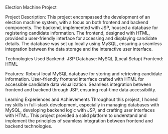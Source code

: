 Election Machine Project

Project Description:
This project encompassed the development of an election machine system, with a focus on both frontend and backend components. The backend, implemented with JSP, housed a database for registering candidate information. The frontend, designed with HTML, provided a user-friendly interface for accessing and displaying candidate details. The database was set up locally using MySQL, ensuring a seamless integration between the data storage and the interactive user interface.

Technologies Used
Backend: JSP
Database: MySQL (Local Setup)
Frontend: HTML

Features:
Robust local MySQL database for storing and retrieving candidate information.
User-friendly frontend interface crafted with HTML for accessible candidate data visualization.
Seamless integration between frontend and backend through JSP, ensuring real-time data accessibility.

Learning Experiences and Achievements
Throughout this project, I honed my skills in full-stack development, especially in managing databases with MySQL, developing backend logic with JSP, and crafting user interfaces with HTML. This project provided a solid platform to understand and implement the principles of seamless integration between frontend and backend technologies.
